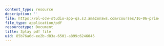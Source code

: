 ```yaml
---
content_type: resource
description: ''
file: https://ol-ocw-studio-app-qa.s3.amazonaws.com/courses/16-06-principles-of-automatic-control-fall-2012/85b76a6dee2bd83a6501a899c6246045_OCMbmPx6fYM.pdf
file_type: application/pdf
resourcetype: Document
title: 3play pdf file
uid: 85b76a6d-ee2b-d83a-6501-a899c6246045
---
```

